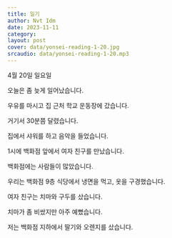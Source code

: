 ```yaml
---
title: 일기
author: Nvt Idm
date: 2023-11-11
category: 
layout: post
cover: data/yonsei-reading-1-20.jpg
srcaudio: data/yonsei-reading-1-20.mp3
---
```


4월 20일 일요일

오늘은 좀 늦게 일어났습니다.

우유를 마시고 집 근처 학교 운동장에 갔습니다.

거기서 30분쯤 달렸습니다.

집에서 샤워를 하고 음악을 들었습니다.

1시에 백화점 앞에서 여자 친구를 만났습니다.

백화점에는 사람들이 많았습니다.

우리는 백화점 9층 식당에서 냉면을 먹고, 옷을 구경했습니다.

여자 친구는 치마와 구두를 샀습니다.

치마가 좀 비쌌지만 아주 예뻤습니다.

저는 백화점 지하에서 딸기와 오렌지를 샀습니다.